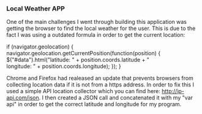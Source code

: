 ### Local Weather APP

One of the main challenges I went through building this application was getting the browser to find the local weather for the user. 
This is due to the fact I was using a outdated formula in order to get the current location:

if (navigator.geolocation) {
  navigator.geolocation.getCurrentPosition(function(position) {
    $("#data").html("latitude: " + position.coords.latitude + "<br>longitude: " + position.coords.longitude);
  });
}

Chrome and Firefox had realeased an update that prevents browsers from collecting location data if it is not from a https address.
In order to fix this I used a simple API location collector which you can find here: http://ip-api.com/json.
I then created a JSON call and concatenated it with my "var api" in order to get the correct latitude and longitude for my program.
